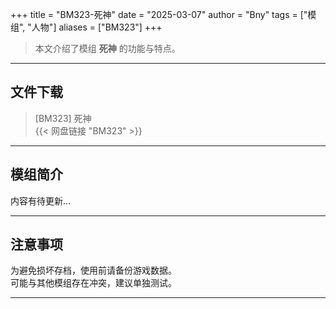+++
title = "BM323-死神"
date = "2025-03-07"
author = "Bny"
tags = ["模组", "人物"]
aliases = ["BM323"]
+++

> 本文介绍了模组 **死神** 的功能与特点。

---

## 文件下载

> [BM323] 死神  
{{< 网盘链接 "BM323" >}}  

---

## 模组简介

>  
内容有待更新...  

---

## 注意事项

>  
为避免损坏存档，使用前请备份游戏数据。  
可能与其他模组存在冲突，建议单独测试。  

---

